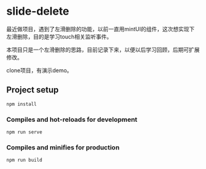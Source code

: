# slide-delete

最近做项目，遇到了左滑删除的功能，以前一直用mintUI的组件，这次想实现下左滑删除，目的是学习touch相关监听事件。

本项目只是一个左滑删除的思路，目前记录下来，以便以后学习回顾，后期可扩展修改。

clone项目，有演示demo。

## Project setup
```
npm install
```

### Compiles and hot-reloads for development
```
npm run serve
```

### Compiles and minifies for production
```
npm run build
```
